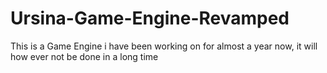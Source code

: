 # Ursina-Game-Engine-Revamped

This is a Game Engine i have been working on for almost a year now, it will how ever not be done in a long time
